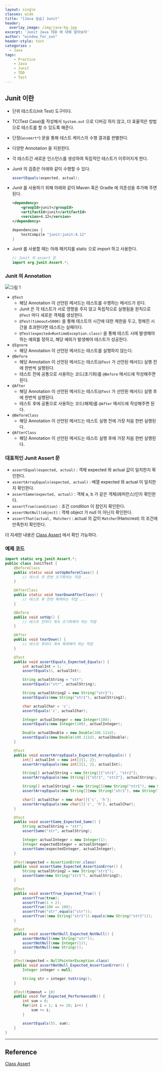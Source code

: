```yaml
--- 
layout: single
classes: wide
title: "[Java 실습] Junit"
header:
  overlay_image: /img/java-bg.jpg
excerpt: 'Junit Java TDD 에 대해 알아보자'
author: "window_for_sun"
header-style: text
categories :
  - Java
tags:
    - Practice
    - Java
    - Junit
    - TDD
    - Test
---  
```


## Junit 이란
- 단위 테스트(Unit Test) 도구이다.
- TC(Test Case)를 작성해서 `System.out` 으로 디버깅 하지 않고, 더 효율적은 방법으로 테스트를 할 수 있도록 해준다.
- 단정(`asseert*`) 문을 통해 테스트 케이스의 수행 결과를 판별한다.
- 다양한 Annotation 을 지원한다.
- 각 테스트간 새로운 인스턴스를 생성하여 독립적인 테스트가 이루어지게 한다.
- Junit 의 검증은 아래와 같이 수행할 수 있다.

	```java
	assertEquals(expected, actual);
	```  
	
- Junit 를 사용하기 위해 아래와 같이 Maven 혹은 Gradle 에 의존성을 추가해 주면 된다.

	```xml
	<dependency>
		<groupId>junit</groupId>
		<artifactId>junit</artifactId>
		<version>4.12</version>
	</dependency>

	```  
	
	```groovy
	dependencies {
		testCompile "junit:junit:4.12"
  	}
	```  
	
- Junit 를 사용할 때는 아래 패키지를 static 으로 import 하고 사용한다.

	```java
	// Junit 의 assert 문
	import org.junit.Assert.*;
	```  

### Junit 의 Annotation

![그림 1]({{site.baseurl}}/img/java/practice-junithamcrest-1.png)

- `@Test`
	- 해당 Annotation 이 선언된 메서드는 테스트를 수행하는 메서드가 된다.
	- Junit 은 각 테스트가 서로 영향을 주지 않고 독립적으로 실행됨을 원칙으로 `@Test` 마다 새로운 객체를 생성한다.
	- `@Test(timeout=5000)` 을 통해 테스트의 시간에 대한 제한을 두고, 정해진 시간을 초과한다면 테스트는 실패이다.
	- `@Test(expected=RuntimeException.class)` 을 통해 테스트 시에 발생해야하는 예외를 정하고, 해당 예외가 발생해야 테스트가 성공한다.
- `@Ignore`
	- 해당 Annotation 이 선언된 메서드는 테스트를 실행하지 않는다.
- `@Before`
	- 해당 Annotation 이 선언된 메서드는 테스트(`@Test` 가 선언된 메서드) 실행 전에 한번씩 실행된다.
	- 테스트 전에 공통으로 사용하는 코드(초기화)를 `@Before` 메서드에 작성해주면 된다.
- `@After`
	- 해당 Annotation 이 선언된 메서드는 테스트(`@Test` 가 선언된 메서드) 실행 후에 한번씩 실행된다.
	- 테스트 후에 공통으로 사용하는 코드(해제)를 `@After` 메서드에 작성해주면 된다.
- `@BeforeClass`
	- 해당 Annotation 이 선언된 메서드는 테스트 실행 전에 가장 처음 한번 실행된다.
- `@AfterClass`
	- 해당 Annotation 이 선언된 메서드는 테스트 실행 후에 가장 처음 한번 실행된다.	

### 대표적인 Junit Assert 문
- `assertEqual(expected, actual)` : 객체 expected 와 actual 값이 일치한지 확인한다.
- `assertArrayEquals(expected, actual)` : 배열 expected 와 actual 이 일치한지 확인한다.
- `assertSame(expected, actual)` : 객체 a, b 가 같은 객체(레퍼런스)인지 확인한다.
- `assertTrue(condition)` : 조건 condition 이 참인지 확인한다.
- `assertNotNull(object)` : 객체 object 가 null 이 아닌지 확인한다.
- `assertThat(actual, Matcher)` : actual 의 값이 `Matcher`(Hamcrest) 의 조건에 만족한지 확인한다.

더 자세한 내용은 [Class Assert](http://junit.sourceforge.net/javadoc/org/junit/Assert.html) 에서 확인 가능하다.

### 예제 코드

```java
import static org.junit.Assert.*;
public class JunitTest {
    @BeforeClass
    public static void setUpBeforeClass() {
        // 테스트 전 한번 초기화하는 작업 ...
    }

    @AfterClass
    public static void tearDownAfterClass() {
        // 테스트 후 한번 해제하는 작업 ...
    }

    @Before
    public void setUp() {
        // 테스트 전마다 계속 초기화해야 하는 작업
    }

    @After
    public void tearDown() {
        // 테스트 후마다 계속 해제해야 하는 작업
    }

    @Test
    public void assertEquals_Expected_Equals() {
        int actualInt = 1;
        assertEquals(1, actualInt);

        String actualString = "str";
        assertEquals("str", actualString);

        String actualString2 = new String("str1");
        assertEquals(new String("str1"), actualString2);

        char actualChar = 'c';
        assertEquals('c', actualChar);

        Integer actualInteger = new Integer(100);
        assertEquals(new Integer(100), actualInteger);

        Double actualDouble = new Double(100.111d);
        assertEquals(new Double(100.111d), actualDouble);
    }

    @Test
    public void assertArrayEquals_Expected_ArrayEquals() {
        int[] actualInt = new int[]{1, 2};
        assertArrayEquals(new int[]{1, 2}, actualInt);

        String[] actualString = new String[]{"str1", "str2"};
        assertArrayEquals(new String[]{"str1", "str2"}, actualString);

        String[] actualString2 = new String[]{new String("str1"), new String("str2")};
        assertArrayEquals(new String[]{new String("str1"), new String("str2")}, actualString2);

        char[] actualChar = new char[]{'c', 'h'};
        assertArrayEquals(new char[]{'c', 'h'}, actualChar);
    }

    @Test
    public void assertSame_Expected_Same() {
        String actualString = "str";
        assertSame("str", actualString);

        Integer actualInteger = new Integer(1);
        Integer expectedInteger = actualInteger;
        assertSame(expectedInteger, actualInteger);
    }

    @Test(expected = AssertionError.class)
    public void assertSame_Expected_AssertionError() {
        String actualString2 = new String("str1");
        assertSame(new String("str1"), actualString2);
    }

    @Test
    public void assertTrue_Expected_True() {
        assertTrue(true);
        assertTrue(1 < 2);
        assertTrue(100 == 100);
        assertTrue("str".equals("str"));
        assertTrue((new String("str1")).equals(new String("str1")));
    }

    @Test
    public void assertNotNull_Expected_NotNull() {
        assertNotNull(new String("str"));
        assertNotNull(new Integer(1));
        assertNotNull(new String());
    }

    @Test(expected = NullPointerException.class)
    public void assertNotNull_Expected_AssertionError() {
        Integer integer = null;

        String str = integer.toString();
    }

    @Test(timeout = 10)
    public void for_Expected_PerformanceOk() {
        int sum = 0;
        for(int i = 1; i <= 10; i++) {
            sum += i;
        }

        assertEquals(55, sum);
    }
}
```  

---
## Reference
[Class Assert](http://junit.sourceforge.net/javadoc/org/junit/Assert.html)  
